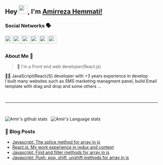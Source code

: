 ## Hey <img src="https://github.com/TheDudeThatCode/TheDudeThatCode/blob/master/Assets/Hi.gif" width="29px">, I'm [Amirreza Hemmati!](https://www.linkedin.com/in/devamirhemmati) 
<!--
**isupersky/isupersky** is a ✨ _special_ ✨ repository because its `README.md` (this file) appears on your GitHub profile.

Here are some ideas to get you started:

- 🔭 I’m currently working on ...
- 🌱 I’m currently learning ...
- 👯 I’m looking to collaborate on ...
- 🤔 I’m looking for help with ...
- 💬 Ask me about ...
- 📫 How to reach me: ...
- 😄 Pronouns: ...
- ⚡ Fun fact: ...
-->

### Social Networks 🗣
<!-- Linkedin -->
<a href="https://www.linkedin.com/in/devamirhemmati" target="_blank"> 
  <img align="left" width="24px" src="https://image.flaticon.com/icons/png/512/174/174857.png"  />
</a>

<!-- Twitter -->
<a href="https://twitter.com/DevAmirHemmati" target="_blank">
  <img align="left" width="26px" src="https://icons-for-free.com/iconfiles/png/512/social+tweet+twitter+icon-1320192294140475236.png" />
</a>

<!-- Email -->
<a href="mailto:dev.amirhemmati1382@gmail.com" target="_blank">
  <img align="left" width="26px" src="https://upload.wikimedia.org/wikipedia/commons/thumb/7/7e/Gmail_icon_%282020%29.svg/512px-Gmail_icon_%282020%29.svg.png" />
</a>

<!-- Telegram -->
<a href="https://t.me/devAmirHemmati" target="_blank">
  <img align="left" width="26px" src="https://cdn.iconscout.com/icon/free/png-512/telegram-3-226554.png" />
</a>

<!-- Whatsapp -->
<a href="https://wa.me/989399440750" target="_blank">
  <img align="left" width="26px" src="https://w7.pngwing.com/pngs/672/164/png-transparent-whatsapp-icon-whatsapp-logo-computer-icons-zubees-halal-foods-whatsapp-text-circle-unified-payments-interface.png" />
</a>

<!-- Virgool -->
<a href="https://virgool.io/@devAmirHemmati" target="_blank">
  <img align="left" width="26px" src="https://play-lh.googleusercontent.com/tOkLihd4kSlq7PyUi5V3TUEL6A4i_N_N3nyngtKx5vxCbpzTMR0gpW1JLKwkdgBSJg=w500" />
</a>

<br /><br />

### About Me 🚀
> 🌱 I'm a Front end web developer(React.js)

👨‍💻  JavaScript(ReactJS) developer with +3 years experience in develop
<br />
I built many websites such as SMS marketing managment panel, build Email template with drag and drop and some others ...

<br /><hr /><br/>

![Amir's github stats](https://github-readme-stats.vercel.app/api?username=devAmirHemmati&show_icons=true&hide_border=true)&nbsp;&nbsp;
![Amir's Language stats](https://github-readme-stats-eight-theta.vercel.app/api/top-langs/?username=devAmirHemmati&layout=compact&langs_count=20)
<br />


### 📕 Blog Posts
- [Javascript: The splice method for array in js](https://virgool.io/@devAmirHemmati/splice-in-js-go7tstn6kohx)
- [React.js: My work experience in redux and context](https://virgool.io/@devAmirHemmati/redux-and-context-jwhlces2t42g)
- [Javascript: Find and filter methods for array in js](https://virgool.io/@devAmirHemmati/%D8%A2%D8%B4%D9%86%D8%A7%DB%8C%DB%8C-%D8%A8%D8%A7-%D9%85%D8%AA%D8%AF-%D9%87%D8%A7%DB%8C-find-%D9%88-filter-%D8%AF%D8%B1-%D8%AC%D8%A7%D9%88%D8%A7-%D8%A7%D8%B3%DA%A9%D8%B1%DB%8C%D9%BE%D8%AA-q7sw2oo2l56f)
- [Javascript: Push, pop, shift, unshift methods for array in js](https://virgool.io/@devAmirHemmati/%D9%85%D8%AA%D8%AF-%D9%87%D8%A7%DB%8C-push-pop-shift-unshift-%D8%AF%D8%B1-%D8%AC%D8%A7%D9%88%D8%A7-%D8%A7%D8%B3%DA%A9%D8%B1%DB%8C%D9%BE%D8%AA-oxfmvi9hlw2o)
